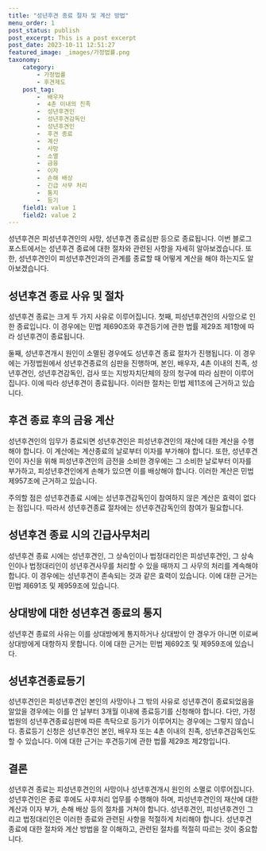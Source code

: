 ```yaml
---
title: "성년후견 종료 절차 및 계산 방법"
menu_order: 1
post_status: publish
post_excerpt: This is a post excerpt
post_date: 2023-10-11 12:51:27
featured_image: _images/가정법률.png
taxonomy:
    category:
        - 가정법률
        - 후견제도
    post_tag:
        -  배우자
        -  4촌 이내의 친족
        -  성년후견인
        -  성년후견감독인
        -  성년후견인
        -  후견 종료
        -  계산
        -  사망
        -  소멸
        -  금융
        -  이자
        -  손해 배상
        -  긴급 사무 처리
        -  통지
        -  등기
    field1: value 1
    field2: value 2
---
```



성년후견은 피성년후견인의 사망, 성년후견 종료심판 등으로 종료됩니다. 이번 블로그 포스트에서는 성년후견 종료에 대한 절차와 관련된 사항을 자세히 알아보겠습니다. 또한, 성년후견인이 피성년후견인과의 관계를 종료할 때 어떻게 계산을 해야 하는지도 알아보겠습니다.

## 성년후견 종료 사유 및 절차

성년후견 종료는 크게 두 가지 사유로 이루어집니다. 첫째, 피성년후견인의 사망으로 인한 종료입니다. 이 경우에는 민법 제690조와 후견등기에 관한 법률 제29조 제1항에 따라 성년후견이 종료됩니다.

둘째, 성년후견개시 원인이 소멸된 경우에도 성년후견 종료 절차가 진행됩니다. 이 경우에는 가정법원에서 성년후견종료의 심판을 진행하며, 본인, 배우자, 4촌 이내의 친족, 성년후견인, 성년후견감독인, 검사 또는 지방자치단체의 장의 청구에 따라 심판이 이루어집니다. 이에 따라 성년후견이 종료됩니다. 이러한 절차는 민법 제11조에 근거하고 있습니다.

## 후견 종료 후의 금융 계산

성년후견인의 임무가 종료되면 성년후견인은 피성년후견인의 재산에 대한 계산을 수행해야 합니다. 이 계산에는 계산종료의 날로부터 이자를 부가해야 합니다. 또한, 성년후견인이 자신을 위해 피성년후견인의 금전을 소비한 경우에는 그 소비한 날로부터 이자를 부가하고, 피성년후견인에게 손해가 있으면 이를 배상해야 합니다. 이러한 계산은 민법 제957조에 근거하고 있습니다.

주의할 점은 성년후견종료 시에는 성년후견감독인이 참여하지 않은 계산은 효력이 없다는 점입니다. 따라서 성년후견종료 절차에는 성년후견감독인의 참여가 필요합니다.

## 성년후견 종료 시의 긴급사무처리

성년후견 종료 시에는 성년후견인, 그 상속인이나 법정대리인은 피성년후견인, 그 상속인이나 법정대리인이 성년후견사무를 처리할 수 있을 때까지 그 사무의 처리를 계속해야 합니다. 이 경우에는 성년후견이 존속되는 것과 같은 효력이 있습니다. 이에 대한 근거는 민법 제691조 및 제959조에 있습니다.

## 상대방에 대한 성년후견 종료의 통지

성년후견 종료의 사유는 이를 상대방에게 통지하거나 상대방이 안 경우가 아니면 이로써 상대방에게 대항하지 못합니다. 이에 대한 근거는 민법 제692조 및 제959조에 있습니다.

## 성년후견종료등기

성년후견인은 피성년후견인 본인의 사망이나 그 밖의 사유로 성년후견이 종료되었음을 알았을 경우에는 이를 안 날부터 3개월 이내에 종료등기를 신청해야 합니다. 다만, 가정법원의 성년후견종료심판에 따른 촉탁으로 등기가 이루어지는 경우에는 그렇지 않습니다. 종료등기 신청은 성년후견인 본인, 배우자 또는 4촌 이내의 친족, 성년후견감독인도 할 수 있습니다. 이에 대한 근거는 후견등기에 관한 법률 제29조 제2항입니다.

## 결론

성년후견 종료는 피성년후견인의 사망이나 성년후견개시 원인의 소멸로 이루어집니다. 성년후견인은 종료 후에도 사후처리 업무를 수행해야 하며, 피성년후견인의 재산에 대한 계산과 이자 부가, 손해 배상 등의 절차를 거쳐야 합니다. 성년후견인, 피성년후견인 그리고 법정대리인은 이러한 종료와 관련된 사항을 적절하게 처리해야 합니다. 성년후견 종료에 대한 절차와 계산 방법을 잘 이해하고, 관련된 절차를 적절히 따르는 것이 중요합니다.

